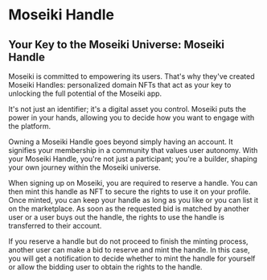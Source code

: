 # Moseiki Handle

## Your Key to the Moseiki Universe: Moseiki Handle

Moseiki is committed to empowering its users. That's why they've created Moseiki Handles: personalized domain NFTs that act as your key to unlocking the full potential of the Moseiki app.

It's not just an identifier; it's a digital asset you control. Moseiki puts the power in your hands, allowing you to decide how you want to engage with the platform.

Owning a Moseiki Handle goes beyond simply having an account. It signifies your membership in a community that values user autonomy. With your Moseiki Handle, you're not just a participant; you're a builder, shaping your own journey within the Moseiki universe.

When signing up on Moseiki, you are required to reserve a handle. You can then mint this handle as NFT to secure the rights to use it on your profile. Once minted, you can keep your handle as long as you like or you can list it on the marketplace. As soon as the requested bid is matched by another user or a user buys out the handle, the rights to use the handle is transferred to their account.

If you reserve a handle but do not proceed to finish the minting process, another user can make a bid to reserve and mint the handle. In this case, you will get a notification to decide whether to mint the handle for yourself or allow the bidding user to obtain the rights to the handle.
